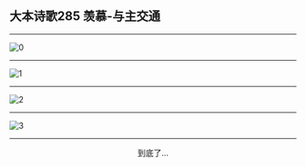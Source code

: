 
## 大本诗歌285 羡慕-与主交通
        
<div id="aplayer0"></div>

---

<img alt="0" data-original="https://cdn.jsdelivr.net/gh/k34869/shi/data/d0284/0">

---

<img alt="1" data-original="https://cdn.jsdelivr.net/gh/k34869/shi/data/d0284/1">

---

<img alt="2" data-original="https://cdn.jsdelivr.net/gh/k34869/shi/data/d0284/2">

---

<img alt="3" data-original="https://cdn.jsdelivr.net/gh/k34869/shi/data/d0284/3">

---

<p style="text-align: center">到底了...</p>

<script src="/js/dist-view.js"></script>

<script>
MAIN.id = 'd0284';
        
const ap0 = new APlayer({
    container: document.getElementById('aplayer0'),
    volume: 1,
    loop: 'none',
    preload: 'none',
    audio: [{
        name: '大本诗歌285.mp3',
        artist: '大本诗歌',
        url: 'https://res.wx.qq.com/voice/getvoice?mediaid=MzI0NTk3MDM5M18yMjQ3NDkxMDM4',
        cover: '/favicon'
    }]
});
</script>
